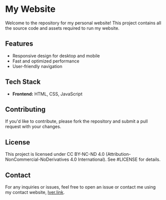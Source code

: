# My Website

Welcome to the repository for my personal website! This project contains all the source code and assets required to run my website.

## Features
- Responsive design for desktop and mobile
- Fast and optimized performance
- User-friendly navigation

## Tech Stack
- **Frontend:** HTML, CSS, JavaScript

## Contributing
If you'd like to contribute, please fork the repository and submit a pull request with your changes.

## License
This project is licensed under CC BY-NC-ND 4.0 (Attribution-NonCommercial-NoDerivatives 4.0 International). See #LICENSE for details.

## Contact
For any inquiries or issues, feel free to open an issue or contact me using my contact website, [lver.link](https://lver.link/).
